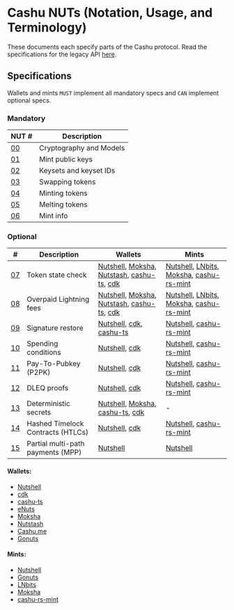 # Cashu NUTs (Notation, Usage, and Terminology)

These documents each specify parts of the Cashu protocol. Read the specifications for the legacy API [here](https://github.com/cashubtc/nuts/tree/74f26b81b6617db710fa1081eebc0c7203711213).

## Specifications
Wallets and mints `MUST` implement all mandatory specs and `CAN` implement optional specs.

### Mandatory

| NUT #    | Description                       |
|----------|-----------------------------------|
| [00][00] | Cryptography and Models           |
| [01][01] | Mint public keys                  |
| [02][02] | Keysets and keyset IDs            |
| [03][03] | Swapping tokens                   |
| [04][04] | Minting tokens                    |
| [05][05] | Melting tokens                    |
| [06][06] | Mint info                         |

### Optional

| # | Description | Wallets | Mints |
| --- | --- | --- | --- |
| [07][07] | Token state check | [Nutshell][py], [Moksha][moksha], [Nutstash][ns], [cashu-ts][ts], [cdk] | [Nutshell][py], [LNbits], [Moksha][moksha], [cashu-rs-mint][cashu-rs-mint] |
| [08][08] | Overpaid Lightning fees | [Nutshell][py], [Moksha][moksha], [Nutstash][ns], [cashu-ts][ts], [cdk] | [Nutshell][py], [LNbits], [Moksha][moksha], [cashu-rs-mint][cashu-rs-mint] |
| [09][09] | Signature restore | [Nutshell][py], [cdk], [cashu-ts][ts] | [Nutshell][py], [cashu-rs-mint][cashu-rs-mint]
| [10][10] | Spending conditions | [Nutshell][py], [cdk] | [Nutshell][py], [cashu-rs-mint] |
| [11][11] | Pay-To-Pubkey (P2PK) | [Nutshell][py], [cdk] | [Nutshell][py], [cashu-rs-mint] |
| [12][12] | DLEQ proofs | [Nutshell][py], [cdk] | [Nutshell][py], [cashu-rs-mint] |
| [13][13] | Deterministic secrets | [Nutshell][py], [Moksha][moksha], [cashu-ts][ts], [cdk] | - |
| [14][14] | Hashed Timelock Contracts (HTLCs) | [Nutshell][py], [cdk] | [Nutshell][py], [cashu-rs-mint] |
| [15][15] | Partial multi-path payments (MPP) | [Nutshell][py] | [Nutshell][py] |

#### Wallets:

 - [Nutshell][py]
 - [cdk][cdk]
 - [cashu-ts][ts]
 - [eNuts][enuts]
 - [Moksha][moksha]
 - [Nutstash][ns]
 - [Cashu.me][cashume]
 - [Gonuts][gonuts]

#### Mints:
 
 - [Nutshell][py]
 - [Gonuts][gonuts]
 - [LNbits][lnbits]
 - [Moksha][moksha]
 - [cashu-rs-mint][cashu-rs-mint]
 

[py]: https://github.com/cashubtc/cashu
[lnbits]: https://github.com/lnbits/cashu
[cashume]: https://cashu.me
[ns]: https://nutstash.app/
[ts]: https://github.com/cashubtc/cashu-ts
[enuts]: https://github.com/cashubtc/eNuts
[moksha]: https://github.com/ngutech21/moksha
[cdk]: https://github.com/cashubtc/cdk
[cashu-rs-mint]: https://github.com/thesimplekid/cashu-rs-mint
[gonuts]: https://github.com/elnosh/gonuts

[00]: 00.md
[01]: 01.md
[02]: 02.md
[03]: 03.md
[04]: 04.md
[05]: 05.md
[06]: 06.md
[07]: 07.md
[08]: 08.md
[09]: 09.md
[10]: 10.md
[11]: 11.md
[12]: 12.md
[13]: 13.md
[14]: 14.md
[15]: 15.md